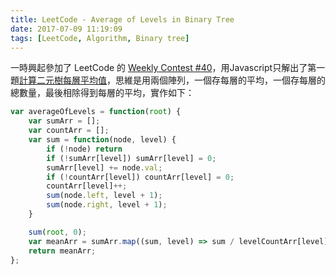 ```yaml
---
title: LeetCode - Average of Levels in Binary Tree
date: 2017-07-09 11:19:09
tags: [LeetCode, Algorithm, Binary tree]
---
```


一時興起參加了 LeetCode 的 [Weekly Contest #40](https://leetcode.com/contest/leetcode-weekly-contest-40/)，用Javascript只解出了第一題[計算二元樹每層平均值](https://leetcode.com/contest/leetcode-weekly-contest-40/problems/average-of-levels-in-binary-tree/)，思維是用兩個陣列，一個存每層的平均，一個存每層的總數量，最後相除得到每層的平均，實作如下：

```javascript
var averageOfLevels = function(root) {
    var sumArr = [];
    var countArr = [];
    var sum = function(node, level) {
        if (!node) return
        if (!sumArr[level]) sumArr[level] = 0;
        sumArr[level] += node.val;
        if (!countArr[level]) countArr[level] = 0;
        countArr[level]++;
        sum(node.left, level + 1);
        sum(node.right, level + 1);
    }

    sum(root, 0);
    var meanArr = sumArr.map((sum, level) => sum / levelCountArr[level]);
    return meanArr;
};
```
